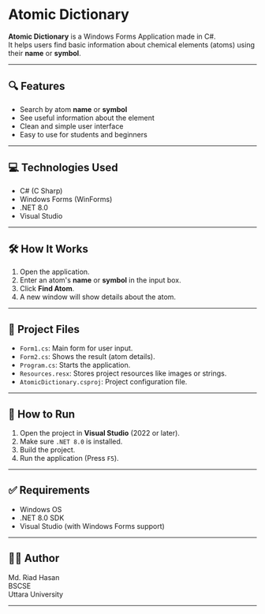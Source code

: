 # Atomic Dictionary

**Atomic Dictionary** is a Windows Forms Application made in C#.  
It helps users find basic information about chemical elements (atoms) using their **name** or **symbol**.

---

## 🔍 Features

- Search by atom **name** or **symbol**  
- See useful information about the element  
- Clean and simple user interface  
- Easy to use for students and beginners

---

## 💻 Technologies Used

- C# (C Sharp)
- Windows Forms (WinForms)
- .NET 8.0
- Visual Studio

---

## 🛠 How It Works

1. Open the application.
2. Enter an atom's **name** or **symbol** in the input box.
3. Click **Find Atom**.
4. A new window will show details about the atom.

---

## 📁 Project Files

- `Form1.cs`: Main form for user input.
- `Form2.cs`: Shows the result (atom details).
- `Program.cs`: Starts the application.
- `Resources.resx`: Stores project resources like images or strings.
- `AtomicDictionary.csproj`: Project configuration file.

---

## 🚀 How to Run

1. Open the project in **Visual Studio** (2022 or later).
2. Make sure `.NET 8.0` is installed.
3. Build the project.
4. Run the application (Press `F5`).

---

## ✅ Requirements

- Windows OS
- .NET 8.0 SDK
- Visual Studio (with Windows Forms support)

---

## 👨‍💻 Author

Md. Riad Hasan  
BSCSE    
Uttara University

---

